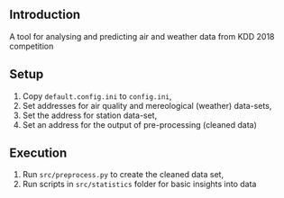 ## Introduction

A tool for analysing and predicting air and weather data from KDD 2018 competition

## Setup

1. Copy `default.config.ini` to `config.ini`,
2. Set addresses for air quality and mereological (weather) data-sets,
3. Set the address for station data-set,
4. Set an address for the output of pre-processing (cleaned data)

## Execution

1. Run `src/preprocess.py` to create the cleaned data set,
2. Run scripts in `src/statistics` folder for basic insights into data